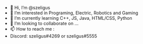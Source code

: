 - 👋 Hi, I’m @szeligus
- 👀 I’m interested in Programing, Electric, Robotics and Gaming
- 🌱 I’m currently learning C++, JS, Java, HTML/CSS, Python
- 💞️ I’m looking to collaborate on ...
- 📫 How to reach me :
- Discord: szeligus#4269 or szeligus#5555

<!---
szeligus/szeligus is a ✨ special ✨ repository because its `README.md` (this file) appears on your GitHub profile.
You can click the Preview link to take a look at your changes.
--->

